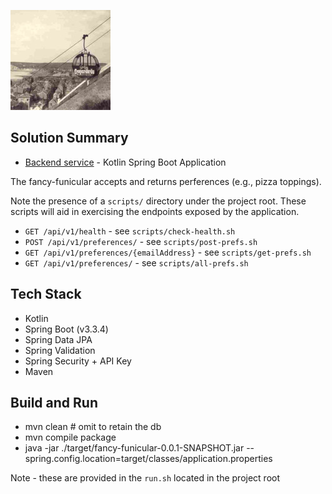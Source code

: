 ![Alt text](./imgs/fancy-funicular.jpeg?raw=true "Fancy Funicular Project")

## Solution Summary

- [Backend service](src) - Kotlin Spring Boot Application

The fancy-funicular accepts and returns perferences (e.g., pizza toppings).

Note the presence of a `scripts/` directory under the project root. These scripts
will aid in exercising the endpoints exposed by the application.

- `GET /api/v1/health` - see `scripts/check-health.sh`
- `POST /api/v1/preferences/` - see `scripts/post-prefs.sh`
- `GET /api/v1/preferences/{emailAddress}` - see `scripts/get-prefs.sh`
- `GET /api/v1/preferences/` - see `scripts/all-prefs.sh`

## Tech Stack

- Kotlin
- Spring Boot (v3.3.4)
- Spring Data JPA
- Spring Validation
- Spring Security + API Key
- Maven

## Build and Run
- mvn clean # omit to retain the db
- mvn compile package
- java -jar ./target/fancy-funicular-0.0.1-SNAPSHOT.jar --spring.config.location=target/classes/application.properties

Note - these are provided in the `run.sh` located in the project root

